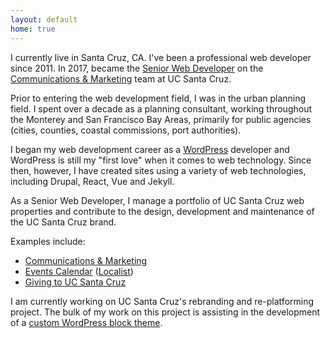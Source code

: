 ```yaml
---
layout: default
home: true
---
```


I currently live in Santa Cruz, CA. I've been a professional web developer since 2011. In 2017, became the [Senior Web Developer](https://campusdirectory.ucsc.edu/cd_detail?uid=jchafin) on the [Communications & Marketing](https://communications.ucsc.edu) team at UC Santa Cruz.

Prior to entering the web development field, I was in the urban planning field. I spent over a decade as a planning consultant, working throughout the Monterey and San Francisco Bay Areas, primarily for public agencies (cities, counties, coastal commissions, port authorities).

I began my web development career as a [WordPress](https://wordpress.org/) developer and WordPress is still my "first love" when it comes to web technology. Since then, however, I have created sites using a variety of web technologies, including Drupal, React, Vue and Jekyll.

As a Senior Web Developer, I manage a portfolio of UC Santa Cruz web properties and contribute to the design, development and maintenance of the UC Santa Cruz brand.

Examples include:

- [Communications & Marketing](https://communications.ucsc.edu)
- [Events Calendar](https://events.ucsc.edu/) ([Localist](https://www.localist.com/))
- [Giving to UC Santa Cruz](https://giving.ucsc.edu/)

I am currently working on UC Santa Cruz's rebranding and re-platforming project. The bulk of my work on this project is assisting in the development of a [custom WordPress block theme](https://github.com/ucsc/ucsc-2022).
